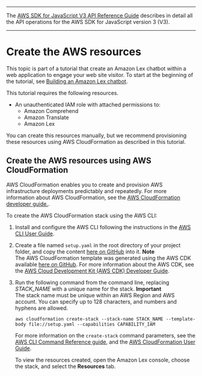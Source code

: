 --------

 The [AWS SDK for JavaScript V3 API Reference Guide](https://docs.aws.amazon.com/AWSJavaScriptSDK/v3/latest/index.html) describes in detail all the API operations for the AWS SDK for JavaScript version 3 \(V3\)\. 

--------

# Create the AWS resources<a name="lex-bot-provision-resources"></a>

This topic is part of a tutorial that create an Amazon Lex chatbot within a web application to engage your web site visitor\. To start at the beginning of the tutorial, see [Building an Amazon Lex chatbot](lex-bot-example.md)\.

This tutorial requires the following resources\.
+ An unauthenticated IAM role with attached permissions to:
  + Amazon Comprehend
  + Amazon Translate
  + Amazon Lex

You can create this resources manually, but we recommend provisioning these resources using AWS CloudFormation as described in this tutorial\.

## Create the AWS resources using AWS CloudFormation<a name="lex-bot-example-resources-cli"></a>

AWS CloudFormation enables you to create and provision AWS infrastructure deployments predictably and repeatedly\. For more information about AWS CloudFormation, see the [AWS CloudFormation developer guide\.](https://docs.aws.amazon.com/AWSCloudFormation/latest/UserGuide/Welcome.html)\.

To create the AWS CloudFormation stack using the AWS CLI:

1. Install and configure the AWS CLI following the instructions in the [AWS CLI User Guide](https://docs.aws.amazon.com/cli/latest/userguide/cli-chap-welcome.html)\.

1. Create a file named `setup.yaml` in the root directory of your project folder, and copy the content [ here on GitHub](https://github.com/awsdocs/aws-doc-sdk-examples/blob/master/javascriptv3/example_code/cross-services/lex-bot/setup.yaml) into it\.
**Note**  
The AWS CloudFormation template was generated using the AWS CDK available [here on GitHub](https://github.com/awsdocs/aws-doc-sdk-examples/tree/master/resources/cdk/lex_bot_example_iam_unauth_role)\. For more information about the AWS CDK, see the [AWS Cloud Development Kit \(AWS CDK\) Developer Guide](https://docs.aws.amazon.com/cdk/latest/guide/)\.

1. Run the following command from the command line, replacing *STACK\_NAME* with a unique name for the stack\.
**Important**  
The stack name must be unique within an AWS Region and AWS account\. You can specify up to 128 characters, and numbers and hyphens are allowed\.

   ```
   aws cloudformation create-stack --stack-name STACK_NAME --template-body file://setup.yaml --capabilities CAPABILITY_IAM
   ```

   For more information on the `create-stack` command parameters, see the [AWS CLI Command Reference guide](https://docs.aws.amazon.com/cli/latest/reference/cloudformation/create-stack.html), and the [AWS CloudFormation User Guide](https://docs.aws.amazon.com/AWSCloudFormation/latest/UserGuide/using-cfn-cli-creating-stack.html)\.

   To view the resources created, open the Amazon Lex console, choose the stack, and select the **Resources** tab\.